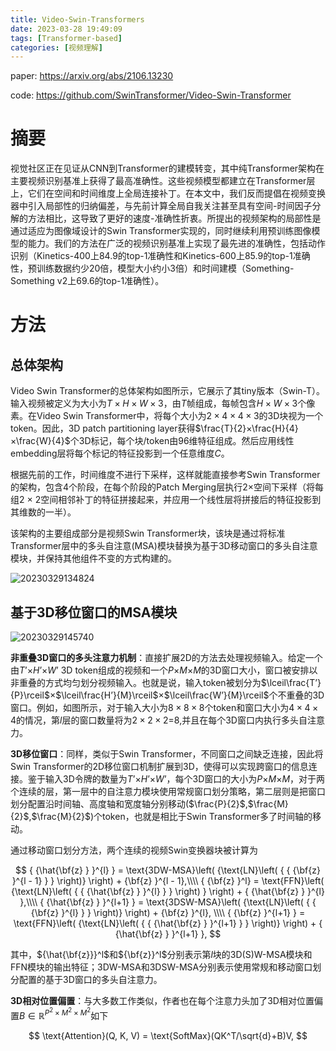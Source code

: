 ```yaml
---
title: Video-Swin-Transformers
date: 2023-03-28 19:49:09
tags: [Transformer-based]
categories: [视频理解]
---
```


paper: https://arxiv.org/abs/2106.13230

code: https://github.com/SwinTransformer/Video-Swin-Transformer

# 摘要

视觉社区正在见证从CNN到Transformer的建模转变，其中纯Transformer架构在主要视频识别基准上获得了最高准确性。这些视频模型都建立在Transformer层上，它们在空间和时间维度上全局连接补丁。在本文中，我们反而提倡在视频变换器中引入局部性的归纳偏差，与先前计算全局自我关注甚至具有空间-时间因子分解的方法相比，这导致了更好的速度-准确性折衷。所提出的视频架构的局部性是通过适应为图像域设计的Swin Transformer实现的，同时继续利用预训练图像模型的能力。我们的方法在广泛的视频识别基准上实现了最先进的准确性，包括动作识别（Kinetics-400上84.9的top-1准确性和Kinetics-600上85.9的top-1准确性，预训练数据约少20倍，模型大小约小3倍）和时间建模（Something-Something v2上69.6的top-1准确性）。

# 方法

## 总体架构

Video Swin Transformer的总体架构如图所示，它展示了其tiny版本（Swin-T）。输入视频被定义为大小为$T×H×W×3$，由$T$帧组成，每帧包含$H×W×3$个像素。在Video Swin Transformer中，将每个大小为$2\times 4 \times 4 \times 3$的3D块视为一个token。因此，3D patch partitioning layer获得$\frac{T}{2}×\frac{H}{4}×\frac{W}{4}$个3D标记，每个块/token由96维特征组成。然后应用线性embedding层将每个标记的特征投影到一个任意维度$C$。

根据先前的工作，时间维度不进行下采样，这样就能直接参考Swin Transformer的架构，包含4个阶段，在每个阶段的Patch Merging层执行$2\times$空间下采样（将每组2 $\times$ 2空间相邻补丁的特征拼接起来，并应用一个线性层将拼接后的特征投影到其维数的一半）。

该架构的主要组成部分是视频Swin Transformer块，该块是通过将标准Transformer层中的多头自注意(MSA)模块替换为基于3D移动窗口的多头自注意模块，并保持其他组件不变的方式构建的。

![20230329134824](https://yic-123.oss-cn-guangzhou.aliyuncs.com//img/20230329134824.png)

## 基于3D移位窗口的MSA模块

![20230329145740](https://yic-123.oss-cn-guangzhou.aliyuncs.com//img/20230329145740.png)

**非重叠3D窗口的多头注意力机制**：直接扩展2D的方法去处理视频输入。给定一个由$T’$$\times$$H’$$\times$$W’$ 3D token组成的视频和一个$P$$\times$$M$$\times$$M$的3D窗口大小，窗口被安排以非重叠的方式均匀划分视频输入。也就是说，输入token被划分为$\lceil\frac{T’}{P}\rceil$$\times$$\lceil\frac{H’}{M}\rceil$$\times$$\lceil\frac{W’}{M}\rceil$个不重叠的3D窗口。例如，如图所示，对于输入大小为$8\times8\times8$个token和窗口大小为$4\times 4 \times 4$的情况，第$l$层的窗口数量将为$2\times 2 \times 2$=8,并且在每个3D窗口内执行多头自注意力。

**3D移位窗口**：同样，类似于Swin Transformer，不同窗口之间缺乏连接，因此将Swin Transformer的2D移位窗口机制扩展到3D，使得可以实现跨窗口的信息连接。鉴于输入3D令牌的数量为$T’$$\times$$H’$$\times$$W’$，每个3D窗口的大小为$P$$\times$$M$$\times$$M$，对于两个连续的层，第一层中的自注意力模块使用常规窗口划分策略，第二层则是把窗口划分配置沿时间轴、高度轴和宽度轴分别移动($\frac{P}{2}$,$\frac{M}{2}$,$\frac{M}{2}$)个token，也就是相比于Swin Transformer多了时间轴的移动。

通过移动窗口划分方法，两个连续的视频Swin变换器块被计算为

$$
    { {\hat{\bf{z} } }^{l} } = \text{3DW-MSA}\left( {\text{LN}\left( { { {\bf{z} }^{l - 1} } } \right)} \right) + {\bf{z} }^{l - 1},\\\\
    { {\bf{z} }^l} = \text{FFN}\left( {\text{LN}\left( { { {\hat{\bf{z} } }^{l} } } \right) } \right) + { {\hat{\bf{z} } }^{l} },\\\\
    { {\hat{\bf{z} } }^{l+1} } = \text{3DSW-MSA}\left( {\text{LN}\left( { { {\bf{z} }^{l} } } \right)} \right) + {\bf{z} }^{l}, \\\\
    { {\bf{z} }^{l+1} } = \text{FFN}\left( {\text{LN}\left( { { {\hat{\bf{z} } }^{l+1} } } \right)} \right) + { {\hat{\bf{z} } }^{l+1} }, 
$$

其中，${\hat{\bf{z}}}^l$和${\bf{z}}^l$分别表示第$l$块的3D(S)W-MSA模块和FFN模块的输出特征；$\text{3DW-MSA}$和$\text{3DSW-MSA}$分别表示使用常规和移动窗口划分配置的基于3D窗口的多头自注意力。

**3D相对位置偏置**：与大多数工作类似，作者也在每个注意力头加了3D相对位置偏置$B \in \mathbb{R}^{P^2 \times M^2 \times M^2}$如下

$$
    \text{Attention}(Q, K, V) = \text{SoftMax}(QK^T/\sqrt{d}+B)V,
$$

